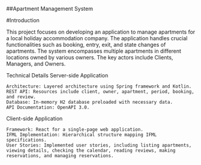 ##Apartment Management System

#Introduction

This project focuses on developing an application to manage apartments for a local holiday
accommodation company. The application handles crucial functionalities such as booking, entry, 
exit, and state changes of apartments. The system encompasses multiple apartments in different locations 
owned by various owners. The key actors include Clients, Managers, and Owners.

Technical Details
Server-side Application

    Architecture: Layered architecture using Spring framework and Kotlin.
    REST API: Resources include client, owner, apartment, period, booking, and review.
    Database: In-memory H2 database preloaded with necessary data.
    API Documentation: OpenAPI 3.0.

Client-side Application

    Framework: React for a single-page web application.
    IFML Implementation: Hierarchical structure mapping IFML specifications.
    User Stories: Implemented user stories, including listing apartments, viewing details, checking the calendar, reading reviews, making reservations, and managing reservations.

